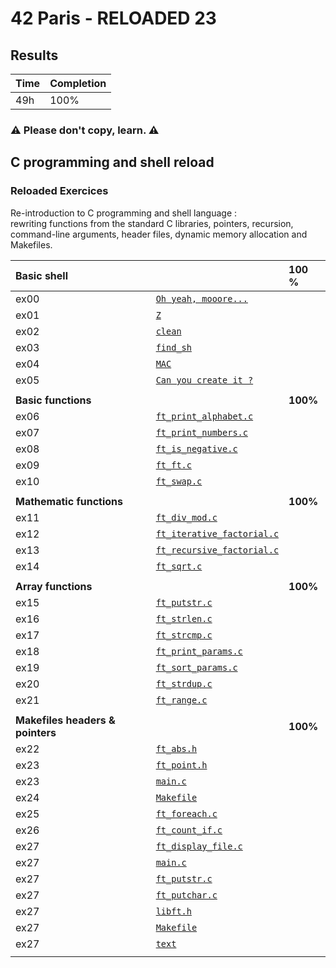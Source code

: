 # 42 Paris - RELOADED 23

## Results

 | Time | Completion |
 | --- | ----|
 | 49h | 100% |
 
### ⚠️  Please don't copy, learn. ⚠️

## C programming and shell reload
 ### Reloaded Exercices
Re-introduction to C programming and shell language : <br> rewriting functions from the standard C libraries, pointers, recursion, command-line arguments, header files, dynamic memory allocation and Makefiles.

| __Basic shell__ |           |  __100__ %   |
| :--------------- |:---------------| :-----|
| ex00  | [`Oh yeah, mooore...`](ex00/exo.tar)  |   |
| ex01  | [`Z`](ex01/z) |  |
| ex02  | [`clean`](/ex02/clean) | |
| ex03  | [`find_sh`](/ex03/find_sh.sh) | |
| ex04  | [`MAC`](/ex04/MAC.sh)  |  |
| ex05 | [`Can you create it ?`](/ex05/"\?$*'MaRViN'*$?\") | |
| | | |
| __Basic functions__ |           |   __100%__    |
| ex06  | [`ft_print_alphabet.c`](/ex06/ft_print_alphabet.c)  |  |
| ex07  | [`ft_print_numbers.c`](/ex07/ft_print_numbers.c) | |
| ex08  | [`ft_is_negative.c`](/ex08/ft_is_negative.c) | |
| ex09  | [`ft_ft.c`](/ex09/ft_ft.c) |  |
| ex10  | [`ft_swap.c`](/ex10/ft_swap.c)  |  |
| | | |
| __Mathematic functions__ |           |   __100%__    |
| ex11  | [`ft_div_mod.c`](/ex11/ft_div_mod.c)  |   |
| ex12  | [`ft_iterative_factorial.c`](/ex12/ft_iterative_factorial.c) |  |
| ex13  | [`ft_recursive_factorial.c`](/ex13/ft_recursive_factorial.c) | |
| ex14  | [`ft_sqrt.c`](/ex14/ft_sqrt.c) |  |
| | | |
| __Array functions__ |           |   __100%__    |
| ex15  | [`ft_putstr.c`](/ex15/ft_putstr.c)  |   |
| ex16  | [`ft_strlen.c`](/ex16/ft_strlen.c) |  |
| ex17  | [`ft_strcmp.c`](/ex17/ft_strcmp.c) | |
| ex18  | [`ft_print_params.c`](/ex18/ft_print_params.c) |  |
| ex19  | [`ft_sort_params.c`](/ex19/ft_sort_params.c)  |  |
| ex20  | [`ft_strdup.c`](/ex20/ft_strdup.c) |  |
| ex21  | [`ft_range.c`](/ex21/ft_range.c) |   |
| | | |
| __Makefiles headers & pointers__ |           | __100%__ |
| ex22  | [`ft_abs.h`](/ex22/ft_abs.h) |  |
| ex23  | [`ft_point.h`](/ex23/ft_point.h) | |
| ex23  | [`main.c`](/ex23/main.c) | |
| ex24  | [`Makefile`](/ex24/Makefile) |  |
| ex25  | [`ft_foreach.c`](/ex25/ft_foreach.c)  |   |
| ex26  | [`ft_count_if.c`](/ex26/ft_count_if.c)  |   |
| ex27  | [`ft_display_file.c`](/ex27/srcs/ft_display_file.c)  |   |
| ex27  | [`main.c`](/ex27/srcs/main.c)  |   |
| ex27  | [`ft_putstr.c`](/ex27/srcs/ft_putstr.c)  |   |
| ex27  | [`ft_putchar.c`](/ex27/srcs/ft_putchar.c)  |   |
| ex27  | [`libft.h`](/ex27/includes/libft.h)  |   |
| ex27  | [`Makefile`](/ex27/Makefile)  |   |
| ex27  | [`text`](/ex27/text)  |   |
| | | |
